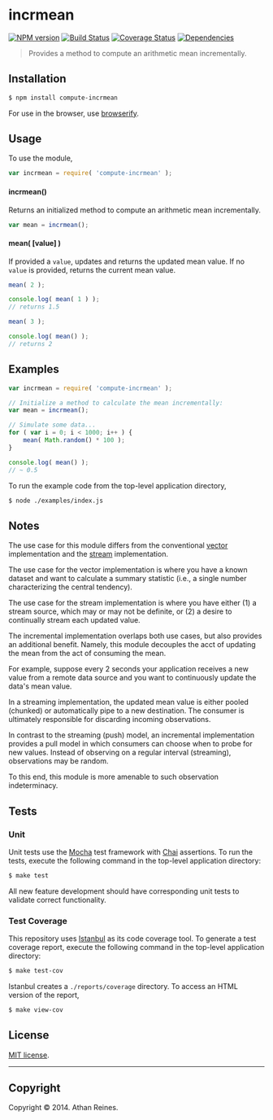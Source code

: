 incrmean
===
[![NPM version][npm-image]][npm-url] [![Build Status][travis-image]][travis-url] [![Coverage Status][coveralls-image]][coveralls-url] [![Dependencies][dependencies-image]][dependencies-url]

> Provides a method to compute an arithmetic mean incrementally.


## Installation

``` bash
$ npm install compute-incrmean
```

For use in the browser, use [browserify](https://github.com/substack/node-browserify).


## Usage

To use the module,

``` javascript
var incrmean = require( 'compute-incrmean' );
```

#### incrmean()

Returns an initialized method to compute an arithmetic mean incrementally.

``` javascript
var mean = incrmean();
```

#### mean( [value] )

If provided a `value`, updates and returns the updated mean value. If no `value` is provided, returns the current mean value.

``` javascript
mean( 2 );

console.log( mean( 1 ) );
// returns 1.5

mean( 3 );

console.log( mean() );
// returns 2
```


## Examples

``` javascript
var incrmean = require( 'compute-incrmean' );

// Initialize a method to calculate the mean incrementally:
var mean = incrmean();

// Simulate some data...
for ( var i = 0; i < 1000; i++ ) {
	mean( Math.random() * 100 );
}

console.log( mean() );
// ~ 0.5
```

To run the example code from the top-level application directory,

``` bash
$ node ./examples/index.js
```


## Notes

The use case for this module differs from the conventional [vector](https://github.com/compute-io/mean) implementation and the [stream](https://github.com/flow-io/?query=mean) implementation.

The use case for the vector implementation is where you have a known dataset and want to calculate a summary statistic (i.e., a single number characterizing the central tendency).

The use case for the stream implementation is where you have either (1) a stream source, which may or may not be definite, or (2) a desire to continually stream each updated value.

The incremental implementation overlaps both use cases, but also provides an additional benefit. Namely, this module decouples the acct of updating the mean from the act of consuming the mean.

For example, suppose every 2 seconds your application receives a new value from a remote data source and you want to continuously update the data's mean value.

In a streaming implementation, the updated mean value is either pooled (chunked) or automatically pipe to a new destination. The consumer is ultimately responsible for discarding incoming observations.

In contrast to the streaming (push) model, an incremental implementation provides a pull model in which consumers can choose when to probe for new values. Instead of observing on a regular interval (streaming), observations may be random.

To this end, this module is more amenable to such observation indeterminacy.


## Tests

### Unit

Unit tests use the [Mocha](http://visionmedia.github.io/mocha) test framework with [Chai](http://chaijs.com) assertions. To run the tests, execute the following command in the top-level application directory:

``` bash
$ make test
```

All new feature development should have corresponding unit tests to validate correct functionality.


### Test Coverage

This repository uses [Istanbul](https://github.com/gotwarlost/istanbul) as its code coverage tool. To generate a test coverage report, execute the following command in the top-level application directory:

``` bash
$ make test-cov
```

Istanbul creates a `./reports/coverage` directory. To access an HTML version of the report,

``` bash
$ make view-cov
```


## License

[MIT license](http://opensource.org/licenses/MIT). 


---
## Copyright

Copyright &copy; 2014. Athan Reines.


[npm-image]: http://img.shields.io/npm/v/compute-incrmean.svg
[npm-url]: https://npmjs.org/package/compute-incrmean

[travis-image]: http://img.shields.io/travis/compute-io/incrmean/master.svg
[travis-url]: https://travis-ci.org/compute-io/incrmean

[coveralls-image]: https://img.shields.io/coveralls/compute-io/incrmean/master.svg
[coveralls-url]: https://coveralls.io/r/compute-io/incrmean?branch=master

[dependencies-image]: http://img.shields.io/david/compute-io/incrmean.svg
[dependencies-url]: https://david-dm.org/compute-io/incrmean

[dev-dependencies-image]: http://img.shields.io/david/dev/compute-io/incrmean.svg
[dev-dependencies-url]: https://david-dm.org/dev/compute-io/incrmean

[github-issues-image]: http://img.shields.io/github/issues/compute-io/incrmean.svg
[github-issues-url]: https://github.com/compute-io/incrmean/issues